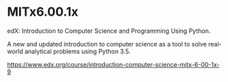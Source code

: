 # MITx6.00.1x
edX: Introduction to Computer Science and Programming Using Python.

A new and updated introduction to computer science as a tool to solve real-world analytical problems using Python 3.5.

https://www.edx.org/course/introduction-computer-science-mitx-6-00-1x-9
